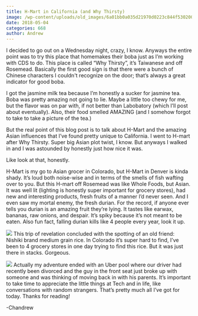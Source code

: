 ```yaml
---
title: ​H-Mart in California (and Why Thirsty)
image: /wp-content/uploads/old_images/6a01bb0a035d21970d0223c844f530200c-pi.jpg
date: 2018-05-04
categories: 668
author: Andrew
---
```



I decided to go out on a Wednesday night, crazy, I know. Anyways the entire point was to try this place that homemakes their boba just as I’m working with CDS to do. This place is called “Why Thirsty”, it’s Taiwanese and off Rosemead. Basically the first good sign is that there were a bunch of Chinese characters I couldn't recognize on the door; that’s always a great indicator for good boba.

I got the jasmine milk tea because I’m honestly a sucker for jasmine tea. Boba was pretty amazing not going to lie. Maybe a little too chewy for me, but the flavor was on par with, if not better than Labobatory (which I’ll post about eventually). Also, their food smelled AMAZING (and I somehow forgot to take to take a picture of the tea.)

But the real point of this blog post is to talk about H-Mart and the amazing Asian influences that I’ve found pretty unique to California. I went to H-mart after Why Thirsty. Super big Asian plot twist, I know. But anyways I walked in and I was astounded by honestly just how nice it was.

Like look at that, honestly.

H-Mart is my go to Asian grocer in Colorado, but H-Mart in Denver is kinda shady. It’s loud both noise-wise and in terms of the smells of fish wafting over to you. But this H-mart off Rosemead was like Whole Foods, but Asian. It was well lit (lighting is honestly super important for grocery stores), had new and interesting products, fresh fruits of a manner I’d never seen. And I even saw my mortal enemy, the fresh durian. For the record, if anyone ever tells you durian is an amazing fruit they’re lying. It tastes like earwax, bananas, raw onions, and despair. It’s spiky because it’s not meant to be eaten. Also fun fact, falling durian kills like 4 people every year, look it up.


![](/old_images/6a01bb0a035d21970d0224df2ca746200b-pi.jpg)
This trip of revelation concluded with the spotting of an old friend: Nishiki brand medium grain rice. In Colorado it’s super hard to find, I’ve been to 4 grocery stores in one day trying to find this rice. But it was just there in stacks. Gorgeous.


![](/old_images/6a01bb0a035d21970d0224df2ca741200b-pi.jpg)
Actually my adventure ended with an Uber pool where our driver had recently been divorced and the guy in the front seat just broke up with someone and was thinking of moving back in with his parents. It’s important to take time to appreciate the little things at Tech and in life, like conversations with random strangers. That’s pretty much all I’ve got for today. Thanks for reading!

-Chandrew
